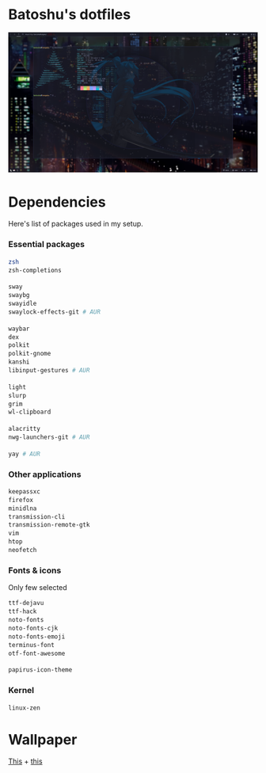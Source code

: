 # Batoshu's dotfiles
![Desktop screenshot](screenshot.png)

# Dependencies
Here's list of packages used in my setup.
### Essential packages
```bash
zsh 
zsh-completions

sway
swaybg
swayidle
swaylock-effects-git # AUR

waybar
dex
polkit
polkit-gnome
kanshi
libinput-gestures # AUR

light
slurp
grim
wl-clipboard

alacritty
nwg-launchers-git # AUR

yay # AUR
```

### Other applications
```bash
keepassxc
firefox
minidlna
transmission-cli
transmission-remote-gtk
vim
htop
neofetch
```

### Fonts & icons 
Only few selected
```bash
ttf-dejavu
ttf-hack
noto-fonts
noto-fonts-cjk
noto-fonts-emoji
terminus-font
otf-font-awesome

papirus-icon-theme
```

### Kernel
`linux-zen`

# Wallpaper
[This](https://www.pixiv.net/en/artworks/86521170) + [this](https://www.pixiv.net/en/artworks/60194419)

